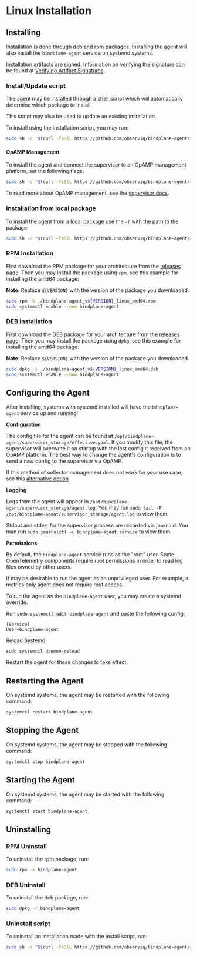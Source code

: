 # Linux Installation

## Installing

Installation is done through deb and rpm packages. Installing the agent will also install the `bindplane-agent` service on systemd systems.

Installation artifacts are signed. Information on verifying the signature can be found at [Verifying Artifact Signatures](./verify-signature.md).

### Install/Update script

The agent may be installed through a shell script which will automatically determine which package to install.

This script may also be used to update an existing installation.

To install using the installation script, you may run:

```sh
sudo sh -c "$(curl -fsSlL https://github.com/observiq/bindplane-agent/releases/latest/download/install_unix.sh)" install_unix.sh
```

#### OpAMP Management

To install the agent and connect the supervisor to an OpAMP management platform, set the following flags.

```sh
sudo sh -c "$(curl -fsSlL https://github.com/observiq/bindplane-agent/releases/latest/download/install_unix.sh)" install_unix.sh -e <your_endpoint> -s <secret-key>
```

To read more about OpAMP management, see the [supervisor docs](./supervisor.md).

### Installation from local package

To install the agent from a local package use the `-f` with the path to the package.

```sh
sudo sh -c "$(curl -fsSlL https://github.com/observiq/bindplane-agent/releases/latest/download/install_unix.sh)" install_unix.sh -f <path_to_package>
```

### RPM Installation

First download the RPM package for your architecture from the [releases page](https://github.com/observIQ/bindplane-agent/releases/latest).
Then you may install the package using `rpm`, see this example for installing the amd64 package:

**Note**: Replace `${VERSION}` with the version of the package you downloaded.

```sh
sudo rpm -U ./bindplane-agent_v${VERSION}_linux_amd64.rpm
sudo systemctl enable --now bindplane-agent
```

### DEB Installation

First download the DEB package for your architecture from the [releases page](https://github.com/observIQ/bindplane-agent/releases/latest).
Then you may install the package using `dpkg`, see this example for installing the amd64 package:

**Note**: Replace `${VERSION}` with the version of the package you downloaded.

```sh
sudo dpkg -i ./bindplane-agent_v${VERSION}_linux_amd64.deb
sudo systemctl enable --now bindplane-agent
```

## Configuring the Agent

After installing, systems with systemd installed will have the `bindplane-agent` service up and running!

**Configuration**

The config file for the agent can be found at `/opt/bindplane-agent/supervisor_storage/effective.yaml`. If you modify this file, the supervisor will overwrite it on startup with the last config it received from an OpAMP platform. The best way to change the agent's configuration is to send a new config to the supervisor via OpAMP.

If this method of collector management does not work for your use case, see this [alternative option](./supervisor.md#alternatives)

**Logging**

Logs from the agent will appear in `/opt/bindplane-agent/supervisor_storage/agent.log`. You may run `sudo tail -F /opt/bindplane-agent/supervisor_storage/agent.log` to view them.

Stdout and stderr for the supervisor process are recorded via journald. You man run `sudo journalctl -u bindplane-agent.service` to view them.

**Permissions**

By default, the `bindplane-agent` service runs as the "root" user. Some OpenTelemetry components require root permissions in order to read log files owned by other users.

It may be desirable to run the agent as an unprivileged user. For example, a metrics only agent does not require root access.

To run the agent as the `bindplane-agent` user, you may create a systemd override.

Run `sudo systemctl edit bindplane-agent` and paste the following config:

```
[Service]
User=bindplane-agent
```

Reload Systemd:

```shell
sudo systemctl daemon-reload
```

Restart the agent for these changes to take effect.

## Restarting the Agent

On systemd systems, the agent may be restarted with the following command:

```sh
systemctl restart bindplane-agent
```

## Stopping the Agent

On systemd systems, the agent may be stopped with the following command:

```sh
systemctl stop bindplane-agent
```

## Starting the Agent

On systemd systems, the agent may be started with the following command:

```sh
systemctl start bindplane-agent
```

## Uninstalling

### RPM Uninstall

To uninstall the rpm package, run:

```sh
sudo rpm -e bindplane-agent
```

### DEB Uninstall

To uninstall the deb package, run:

```sh
sudo dpkg -r bindplane-agent
```

### Uninstall script

To uninstall an installation made with the install script, run:

```sh
sudo sh -c "$(curl -fsSlL https://github.com/observiq/bindplane-agent/releases/latest/download/install_unix.sh)" install_unix.sh -r
```
